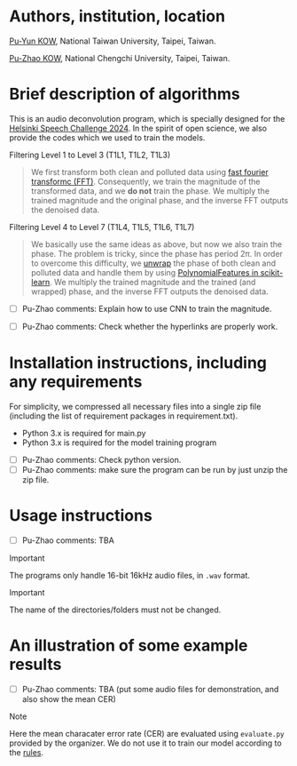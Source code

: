 # Authors, institution, location 

[Pu-Yun KOW](https://puyun321.github.io/), National Taiwan University, Taipei, Taiwan. 

[Pu-Zhao KOW](https://puzhaokow1993.github.io/homepage/index.html), National Chengchi University, Taipei, Taiwan. 

# Brief description of algorithms 

This is an audio deconvolution program, which is specially designed for the [Helsinki Speech Challenge 2024](https://blogs.helsinki.fi/helsinki-speech-challenge/). In the spirit of open science, we also provide the codes which we used to train the models. 

Filtering Level 1 to Level 3 (T1L1, T1L2, T1L3) 
> We first transform both clean and polluted data using [fast fourier transformc (FFT)](https://docs.scipy.org/doc/scipy/tutorial/fft.html). Consequently, we train the magnitude of the transformed data, and we **do not** train the phase. We multiply the trained magnitude and the original phase, and the inverse FFT outputs the denoised data. 

Filtering Level 4 to Level 7 (T1L4, T1L5, T1L6, T1L7) 
> We basically use the same ideas as above, but now we also train the phase. The problem is tricky, since the phase has period 2π. In order to overcome this difficulty, we [unwrap](https://numpy.org/doc/stable/reference/generated/numpy.unwrap.html) the phase of both clean and polluted data and handle them by using [PolynomialFeatures in scikit-learn](https://scikit-learn.org/stable/modules/generated/sklearn.preprocessing.PolynomialFeatures.html). We multiply the trained magnitude and the trained (and wrapped) phase, and the inverse FFT outputs the denoised data. 

- [ ] Pu-Zhao comments: Explain how to use CNN to train the magnitude. 
- [ ] Pu-Zhao comments: Check whether the hyperlinks are properly work. 


# Installation instructions, including any requirements 

For simplicity, we compressed all necessary files into a single zip file (including the list of requirement packages in requirement.txt). 
- Python 3.x is required for main.py
- Python 3.x is required for the model training program

- [ ] Pu-Zhao comments: Check python version.
- [ ] Pu-Zhao comments: make sure the program can be run by just unzip the zip file. 

# Usage instructions 

- [ ] Pu-Zhao comments: TBA 

> [!IMPORTANT] 
> The programs only handle 16-bit 16kHz audio files, in `.wav` format.

> [!IMPORTANT] 
> The name of the directories/folders must not be changed. 

# An illustration of some example results 

- [ ] Pu-Zhao comments: TBA (put some audio files for demonstration, and also show the mean CER)

> [!NOTE]
> Here the mean characater error rate (CER) are evaluated using `evaluate.py` provided by the organizer. We do not use it to train our model according to the [rules](https://blogs.helsinki.fi/helsinki-speech-challenge/rules/). 



[comment]: <> (https://docs.github.com/en/get-started/writing-on-github/getting-started-with-writing-and-formatting-on-github/basic-writing-and-formatting-syntax)
